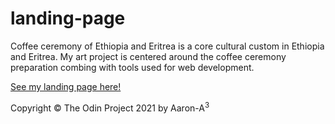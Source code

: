 # landing-page


Coffee ceremony of Ethiopia and Eritrea is a core cultural custom in Ethiopia and Eritrea. My art project is centered around the coffee ceremony preparation combing with tools used for web development.



[See my landing page here!](https://aron-net.github.io/landing-page/
)

Copyright &copy; The Odin Project 2021 by Aaron-A<sup>3</sup>
